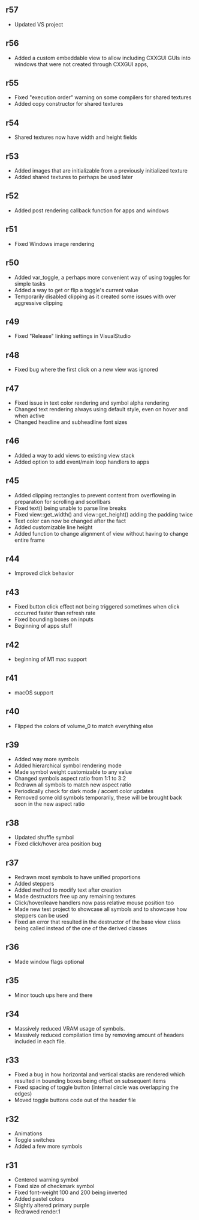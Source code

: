 ## r57

- Updated VS project

## r56

- Added a custom embeddable view to allow including CXXGUI GUIs into windows that were not created through CXXGUI apps,

## r55

- Fixed "execution order" warning on some compilers for shared textures
- Added copy constructor for shared textures

## r54

- Shared textures now have width and height fields

## r53

- Added images that are initializable from a previously initialized texture
- Added shared textures to perhaps be used later

## r52

- Added post rendering callback function for apps and windows

## r51

- Fixed Windows image rendering

## r50

- Added var_toggle, a perhaps more convenient way of using toggles for simple tasks
- Added a way to get or flip a toggle's current value
- Temporarily disabled clipping as it created some issues with over aggressive clipping

## r49

- Fixed "Release" linking settings in VisualStudio

## r48

- Fixed bug where the first click on a new view was ignored

## r47

- Fixed issue in text color rendering and symbol alpha rendering
- Changed text rendering always using default style, even on hover and when active
- Changed headline and subheadline font sizes

## r46

- Added a way to add views to existing view stack
- Added option to add event/main loop handlers to apps

## r45

- Added clipping rectangles to prevent content from overflowing in preparation for scrolling and scorllbars
- Fixed text() being unable to parse line breaks
- Fixed view::get_width() and view::get_height() adding the padding twice
- Text color can now be changed after the fact
- Added customizable line height
- Added function to change alignment of view without having to change entire frame

## r44

- Improved click behavior

## r43

- Fixed button click effect not being triggered sometimes when click occurred faster than refresh rate
- Fixed bounding boxes on inputs
- Beginning of apps stuff

## r42

- beginning of M1 mac support

## r41

- macOS support

## r40

- Flipped the colors of volume_0 to match everything else

## r39

- Added way more symbols
- Added hierarchical symbol rendering mode
- Made symbol weight customizable to any value
- Changed symbols aspect ratio from 1:1 to 3:2
- Redrawn all symbols to match new aspect ratio
- Periodically check for dark mode / accent color updates
- Removed some old symbols temporarily, these will be brought back soon in the new aspect ratio

## r38

- Updated shuffle symbol
- Fixed click/hover area position bug

## r37

- Redrawn most symbols to have unified proportions
- Added steppers
- Added method to modify text after creation
- Made destructors free up any remaining textures
- Click/hover/leave handlers now pass relative mouse position too
- Made new test project to showcase all symbols and to showcase how steppers can be used
- Fixed an error that resulted in the destructor of the base view class being called instead of the one of the derived classes

## r36

- Made window flags optional

## r35

- Minor touch ups here and there

## r34

- Massively reduced VRAM usage of symbols.
- Massively reduced compilation time by removing amount of headers included in each file.

## r33

- Fixed a bug in how horizontal and vertical stacks are rendered which resulted in bounding boxes being offset on subsequent items
- Fixed spacing of toggle button (internal circle was overlapping the edges)
- Moved toggle buttons code out of the header file

## r32

- Animations
- Toggle switches
- Added a few more symbols

## r31

- Centered warning symbol
- Fixed size of checkmark symbol
- Fixed font-weight 100 and 200 being inverted
- Added pastel colors
- Slightly altered primary purple
- Redrawed render.1
